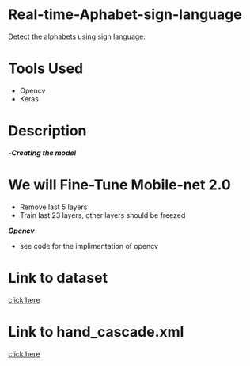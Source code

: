 # Real-time-Aphabet-sign-language
Detect the alphabets using sign language. 

# Tools Used
- Opencv
- Keras

# Description
-***Creating the model***

# We will Fine-Tune Mobile-net 2.0
- Remove last 5 layers
- Train last 23 layers, other layers should be freezed

***Opencv***
- see code for the implimentation of opencv

# Link to dataset
[click here](https://www.kaggle.com/amarinderplasma/alphabets-sign-language)

# Link to hand_cascade.xml
[click here](https://code.google.com/archive/p/advanced-tracker/downloads#makechanges)

